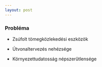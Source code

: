 ```yaml
---
layout: post
---
```


### Probléma

- Zsúfolt tömegközlekedési eszközök

- Útvonaltervezés nehézsége

- Környezettudatosság népszerűtlensége
